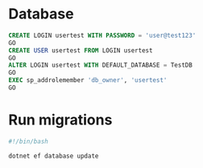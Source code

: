 # Database
```SQL
CREATE LOGIN usertest WITH PASSWORD = 'user@test123'
GO
CREATE USER usertest FROM LOGIN usertest
GO
ALTER LOGIN usertest WITH DEFAULT_DATABASE = TestDB
GO
EXEC sp_addrolemember 'db_owner', 'usertest'
GO
```

# Run migrations
```bash
#!/bin/bash

dotnet ef database update
```
